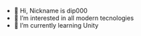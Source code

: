 - 👋 Hi, Nickname is dip000
- 👀 I’m interested in all modern tecnologies
- 🌱 I’m currently learning Unity

<!---

--->
